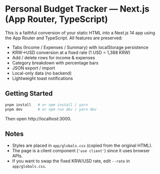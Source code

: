 
# Personal Budget Tracker — Next.js (App Router, TypeScript)

This is a faithful conversion of your static HTML into a Next.js 14 app using the App Router and TypeScript. All features are preserved:

- Tabs (Income / Expenses / Summary) with localStorage persistence
- KRW→USD conversion at a fixed rate (1 USD = 1,388 KRW)
- Add / delete rows for income & expenses
- Category breakdown with percentage bars
- JSON export / import
- Local-only data (no backend)
- Lightweight toast notifications

## Getting Started

```bash
pnpm install   # or npm install / yarn
pnpm dev       # or npm run dev / yarn dev
```

Then open http://localhost:3000.

## Notes

- Styles are placed in `app/globals.css` (copied from the original HTML).
- The page is a client component (`'use client'`) since it uses browser APIs.
- If you want to swap the fixed KRW/USD rate, edit `--rate` in `app/globals.css`.
